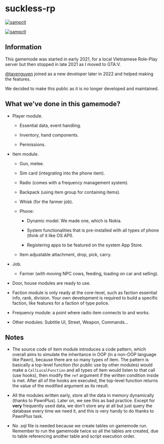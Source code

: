 # suckless-rp

[![sampctl](https://img.shields.io/badge/sampctl-suckless%20rp-2f2f2f.svg?style=for-the-badge)](https://github.com/sundayproject/sunday)

[![sampctl](https://github.com/duydang2311/suckless-rp/actions/workflows/sampctl.yml/badge.svg)](https://github.com/duydang2311/suckless-rp/actions/workflows/sampctl.yml)

## Information

This gamemode was started in early 2021, for a local Vietnamese Role-Play server but then stopped in late 2021 as I moved to GTA:V.

[@tavenguyen](https://github.com/tavenguyen) joined as a new developer later in 2022 and helped making the features.

We decided to make this public as it is no longer developed and maintained.

## What we've done in this gamemode?

- Player module.

  - Essential data, event handling.

  - Inventory, hand components.
  
  - Permissions.

- Item module.

  - Gun, melee.
  
  - Sim card (integrating into the phone item).
  
  - Radio (comes with a frequency management system).
  
  - Backpack (using item group for containing items).
  
  - Whisk (for the farmer job).
  
  - Phone:
    
    - Dynamic model. We made one, which is Nokia.
    
    - System functionalities that is pre-installed with all types of phone (think of it like OS API).
    
    - Registering apps to be featured on the system App Store.
    
  - Item adjustable attachment, drop, pick, carry.
    
- Job.
  
  - Farmer (with moving NPC cows, feeding, loading on car and selling).
  
- Door, house modules are ready to use.

- Faction module is only ready at the core-level, such as faction essential info, rank, division. Your own development is required to build a specific faction, like features for a faction of type police.

- Frequency module: a point where radio item connects to and works.

- Other modules: Subtitle UI, Street, Weapon, Commands...

## Notes

- The source code of item module introduces a code pattern, which overall aims to simulate the inheritance in OOP (in a non-OOP language like Pawn), because there are so many types of item. The pattern is basically a top-level function (for public use by other modules) would make a `CallLocalFunction` and all types of item would listen to that call (use hooks), then modify the `ref` argument if the written condition inside is met. After all of the hooks are executed, the top-level function returns the value of the modified argument as its result.

- All the modules written early, store all the data in memory dynamically (thanks to PawnPlus). Later on, we see this as bad practice. Except for **very** frequently used data, we don't store any at all but just query the database every time we need it, and this is very handy to do thanks to PawnPlus task.

- No .sql file is needed because we create tables on gamemode run. Remember to run the gamemode twice so all the tables are created, due to table referencing another table and script execution order.
